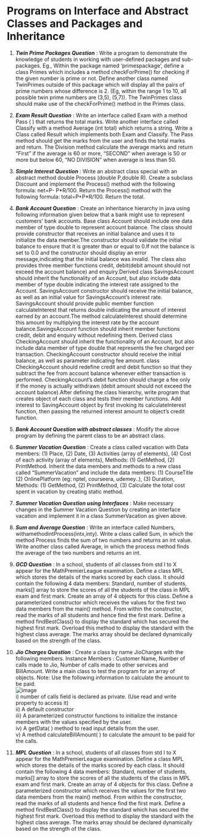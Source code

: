 # Programs on Interface and Abstract Classes and Packages and Inheritance

1. ***Twin Prime Packages Question*** : Write a program to demonstrate the knowledge of students in working with user-defined packages and sub-packages. Eg., Within the package named ‘primespackage’, define a class Primes which includes a method checkForPrime() for checking if the given number is prime or not. Define another class named TwinPrimes outside of this package which will display all the pairs of prime numbers whose difference is 2. (Eg, within the range 1 to 10, all possible twin prime numbers are (3,5), (5,7)). The TwinPrimes class should make use of the checkForPrime() method in the Primes class.

2. ***Exam Result Question*** : Write an interface called Exam with a method Pass ( ) that returns the total marks. Write another interface called Classify with a method Average (int total) which returns a string. Write a Class called Result which implements both Exam and Classify. The Pass method should get the marks from the user and finds the total marks and return. The Division method calculate the average marks and return “First” if the average is 60 or more, “SECOND” when average is 50 or more but below 60, “NO DIVISION” when average is less than 50.

3. ***Simple Interest Question*** : Write an abstract class special with an abstract method double Process (double P,double R). Create a subclass Discount and implement the Process() method with the following formula: net=P- P\*R/100. Return the Process() method with the following formula: total=P+P\*R/100. Return the total.

4. ***Bank Account Question*** : Create an inheritance hierarchy in java using following information given below that a bank might use to represent customers’ bank accounts. Base class Account should include one data member of type double to represent account balance. The class should provide constructor that receives an initial balance and uses it to initialize the data member.The constructor should validate the initial balance to ensure that it is greater than or equal to 0.If not the balance is set to 0.0 and the constructor should display an error message,indicating that the initial balance was invalid. The class also provides three member functions credit, debit(debit amount should not exceed the account balance) and enquiry.Derived class SavingsAccount should inherit the functionality of an Account, but also include data member of type double indicating the interest rate assigned to the Account. SavingsAccount constructor should receive the initial balance, as well as an initial value for SavingsAccount’s interest rate. SavingsAccount should provide public member function calculateInterest that returns double indicating the amount of interest earned by an account.The method calculateInterest should determine this amount by multiplying the interest rate by the account balance.SavingsAccount function should inherit member functions credit, debit and enquiry without redefining them. Derived class CheckingAccount should inherit the functionality of an Account, but also include data member of type double that represents the fee charged per transaction. CheckingAccount constructor should receive the initial balance, as well as parameter indicating fee amount. class CheckingAccount should redefine credit and debit function so that they subtract the fee from account balance whenever either transaction is performed. CheckingAccount’s debit function should charge a fee only if the money is actually withdrawn (debit amount should not exceed the account balance).After defining the class hierarchy, write program that creates object of each class and tests their member functions. Add interest to SavingAccount object by first invoking its calculateInterest function, then passing the returned interest amount to object’s credit function. 

5. ***Bank Account Question with abstract classes*** :  Modify the above program by defining the parent class to be an abstract class. 

6. ***Summer Vacation Question*** : Create a class called vacation with Data members: (1) Place, (2) Date, (3) Activities (array of elements), (4) Cost of each activity (array of elements), Methods: (1) GetMethod, (2) PrintMethod. Inherit the data members and methods to a new class called “SummerVacation” and include the data members: (1) CourseTitle
(2) OnlinePlatform (eg: nptel, courseera, udemey..), (3) Duration, Methods: (1) GetMethod, (2) PrintMethod, (3) Calculate the total cost spent in vacation by creating static method.

7. ***Summer Vacation Question using Interfaces*** : Make necessary changes in the Summer Vacation Question by creating an interface vacation and implement it in a class SummerVacation as given above. 

8. ***Sum and Average Question*** : Write an interface called Numbers, withamethodintProcess(intx,inty). Write a class called Sum, in which the method Process finds the sum of two numbers and returns an int value. Write another class called Average, in which the process method finds the average of the two numbers and returns an int. 

9. ***GCD Question*** : In a school, students of all classes from std I to X appear for the MathPremierLeague examination. Define a class MPL which stores the details of the marks scored by each class. It should contain the following 4 data members: Standard, number of students, marks[] array to store the scores of all the students of the class in MPL exam and first mark. Create an array of 4 objects for this class. Define a parameterized constructor which receives the values for the first two data members from the main() method. From within the constructor, read the marks of all students and hence find the first mark. Define a method findBestClass() to display the standard which has secured the highest first mark. Overload this method to display the standard with the highest class average. The marks array should be declared dynamically based on the strength of the class. 

10. ***Jio Charges Question*** : Create a class by name JioCharges with the following members. Instance Members : Customer Name, Number of calls made to Jio, Number of calls made to other services and BillAmount. Write a main class to test the program for an array of objects. Note: Use the following information to calculate the amount to be paid. <br> ![image](https://user-images.githubusercontent.com/60805302/128843640-b1fa2108-3a43-4bf0-8a2a-6de1291e1f7a.png) <br>
i) number of calls field is declared as private. (Use read and write property to access it) <br>
ii) A default constructor <br>
iii) A parameterized constructor functions to initialize the instance members with the values specified by the user. <br>
iv) A getData( ) method to read input details from the user. <br>
v) A method calculateBillAmount( ) to calculate the amount to be paid for the calls. <br>

11. ***MPL Question*** : In a school, students of all classes from std I to X appear for the MathPremierLeague examination. Define a class MPL which stores the details of the marks scored by each class. It should contain the following 4 data members: Standard, number of students, marks[] array to store the scores of all the students of the class in MPL exam and first mark. Create an array of 4 objects for this class. Define a parameterized constructor which receives the values for the first two data members from the main() method. From within the constructor, read the marks of all students and hence find the first mark. Define a method findBestClass() to display the standard which has secured the highest first mark. Overload this method to display the standard with the highest class average. The marks array should be declared dynamically based on the strength of the class.


